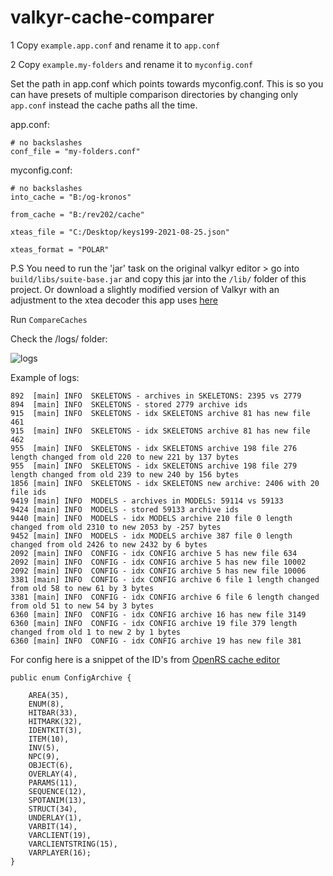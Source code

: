 # valkyr-cache-comparer

1 Copy `example.app.conf` and rename it to `app.conf`

2 Copy `example.my-folders` and rename it to `myconfig.conf`

Set the path in app.conf which points towards myconfig.conf. This is so you can have presets of multiple comparison directories by changing only `app.conf` instead the cache paths all the time.

app.conf:
```
# no backslashes
conf_file = "my-folders.conf"
```

myconfig.conf:
```
# no backslashes
into_cache = "B:/og-kronos"

from_cache = "B:/rev202/cache"

xteas_file = "C:/Desktop/keys199-2021-08-25.json"

xteas_format = "POLAR"
```

P.S You need to run the 'jar' task on the original valkyr editor > go into `build/libs/suite-base.jar` and copy this jar into the `/lib/` folder of this project. Or download a slightly modified version of Valkyr with an adjustment to the xtea decoder this app uses [here](https://www.dropbox.com/s/6umfekzkafhzf6x/suite-base.jar?dl=1)

Run `CompareCaches`

Check the /logs/ folder:

![logs](https://i.imgur.com/6QWebW6.png)

Example of logs:

```
892  [main] INFO  SKELETONS - archives in SKELETONS: 2395 vs 2779 
894  [main] INFO  SKELETONS - stored 2779 archive ids 
915  [main] INFO  SKELETONS - idx SKELETONS archive 81 has new file 461 
915  [main] INFO  SKELETONS - idx SKELETONS archive 81 has new file 462 
955  [main] INFO  SKELETONS - idx SKELETONS archive 198 file 276 length changed from old 220 to new 221 by 137 bytes 
955  [main] INFO  SKELETONS - idx SKELETONS archive 198 file 279 length changed from old 239 to new 240 by 156 bytes 
1856 [main] INFO  SKELETONS - idx SKELETONS new archive: 2406 with 20 file ids 
9419 [main] INFO  MODELS - archives in MODELS: 59114 vs 59133 
9424 [main] INFO  MODELS - stored 59133 archive ids 
9440 [main] INFO  MODELS - idx MODELS archive 210 file 0 length changed from old 2310 to new 2053 by -257 bytes 
9452 [main] INFO  MODELS - idx MODELS archive 387 file 0 length changed from old 2426 to new 2432 by 6 bytes 
2092 [main] INFO  CONFIG - idx CONFIG archive 5 has new file 634 
2092 [main] INFO  CONFIG - idx CONFIG archive 5 has new file 10002 
2092 [main] INFO  CONFIG - idx CONFIG archive 5 has new file 10006 
3381 [main] INFO  CONFIG - idx CONFIG archive 6 file 1 length changed from old 58 to new 61 by 3 bytes 
3381 [main] INFO  CONFIG - idx CONFIG archive 6 file 6 length changed from old 51 to new 54 by 3 bytes 
6360 [main] INFO  CONFIG - idx CONFIG archive 16 has new file 3149 
6360 [main] INFO  CONFIG - idx CONFIG archive 19 file 379 length changed from old 1 to new 2 by 1 bytes 
6360 [main] INFO  CONFIG - idx CONFIG archive 19 has new file 381 
```

For config here is a snippet of the ID's from [OpenRS cache editor](https://github.com/kfricilone/OpenRS)

```
public enum ConfigArchive {

	AREA(35),
	ENUM(8),
	HITBAR(33),
	HITMARK(32),
	IDENTKIT(3), 
	ITEM(10), 
	INV(5), 
	NPC(9), 
	OBJECT(6), 
	OVERLAY(4), 
	PARAMS(11),
	SEQUENCE(12), 
	SPOTANIM(13),
	STRUCT(34),
	UNDERLAY(1), 
	VARBIT(14), 
	VARCLIENT(19), 
	VARCLIENTSTRING(15), 
	VARPLAYER(16);
}
  ```
